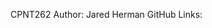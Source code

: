 <!-- API Link used from here https://ghibliapi.herokuapp.com/#section/Studio-Ghibli-API -->
 CPNT262
Author: Jared Herman
GitHub Links:
